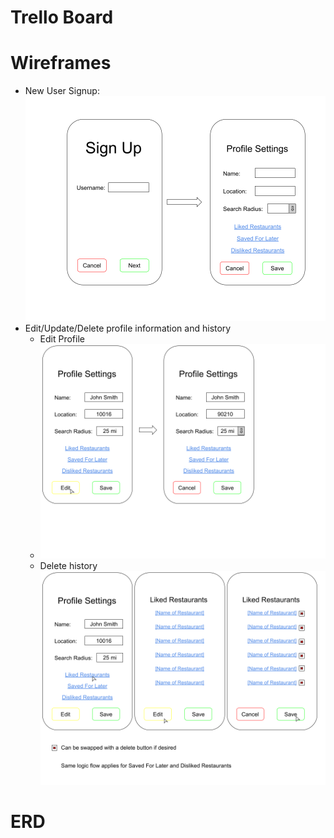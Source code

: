# Trello Board
<insert URL>

# Wireframes
- New User Signup:
    ![New User Signup](<New User Signup.png>)
- Edit/Update/Delete profile information and history
  - Edit Profile
  - ![Edit Profile](<Edit Profile.png>)
  - Delete history
    ![Delete History](<Delete History.png>)

# ERD
